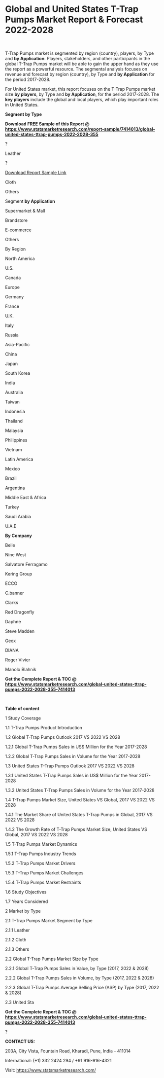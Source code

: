 <h1>Global and United States T-Trap Pumps Market Report & Forecast 2022-2028</h1><br/><p>T-Trap Pumps market is segmented by region (country), players, by Type and <strong>by Application</strong>. Players, stakeholders, and other participants in the global T-Trap Pumps market will be able to gain the upper hand as they use the report as a powerful resource. The segmental analysis focuses on revenue and forecast by region (country), by Type and <strong>by Application</strong> for the period 2017-2028.</p>
 
 
 
 <p>For United States market, this report focuses on the T-Trap Pumps market size <strong>by players</strong>, by Type and <strong>by Application</strong>, for the period 2017-2028. The <strong>key players</strong> include the global and local players, which play important roles in United States.</p>
 
 
 
 <p><strong>Segment by Type</strong></p>
 
 
 
 <div><b>Download FREE Sample of this Report @ <a href="https://www.statsmarketresearch.com/download-free-sample/7414013/global-united-states-ttrap-pumps-2022-2028-355">https://www.statsmarketresearch.com/report-sample/7414013/global-united-states-ttrap-pumps-2022-2028-355</a></b></div>
 
 
 
 <p>? </p>
 
 
 
 <p>Leather</p>
 
 
 
 <p>? </p>
 
 
 
 <p><a href="https://www.statsmarketresearch.com/download-free-sample/7414013/global-united-states-ttrap-pumps-2022-2028-355">Download Report Sample Link</a></p>
 
 
 
 <p>Cloth</p>
 
 
 
 <p>Others</p>
 
 
 
 <p>Segment <strong>by Application</strong></p>
 
 
 
 <p>Supermarket & Mall</p>
 
 
 
 <p>Brandstore</p>
 
 
 
 <p>E-commerce</p>
 
 
 
 <p>Others</p>
 
 
 
 <p>By Region</p>
 
 
 
 <p>North America</p>
 
 
 
 <p>U.S.</p>
 
 
 
 <p>Canada</p>
 
 
 
 <p>Europe</p>
 
 
 
 <p>Germany</p>
 
 
 
 <p>France</p>
 
 
 
 <p>U.K.</p>
 
 
 
 <p>Italy</p>
 
 
 
 <p>Russia</p>
 
 
 
 <p>Asia-Pacific</p>
 
 
 
 <p>China</p>
 
 
 
 <p>Japan</p>
 
 
 
 <p>South Korea</p>
 
 
 
 <p>India</p>
 
 
 
 <p>Australia</p>
 
 
 
 <p>Taiwan</p>
 
 
 
 <p>Indonesia</p>
 
 
 
 <p>Thailand</p>
 
 
 
 <p>Malaysia</p>
 
 
 
 <p>Philippines</p>
 
 
 
 <p>Vietnam</p>
 
 
 
 <p>Latin America</p>
 
 
 
 <p>Mexico</p>
 
 
 
 <p>Brazil</p>
 
 
 
 <p>Argentina</p>
 
 
 
 <p>Middle East & Africa</p>
 
 
 
 <p>Turkey</p>
 
 
 
 <p>Saudi Arabia</p>
 
 
 
 <p>U.A.E</p>
 
 
 
 <p><strong>By Company</strong></p>
 
 
 
 <p>Belle</p>
 
 
 
 <p>Nine West</p>
 
 
 
 <p>Salvatore Ferragamo</p>
 
 
 
 <p>Kering Group</p>
 
 
 
 <p>ECCO</p>
 
 
 
 <p>C.banner</p>
 
 
 
 <p>Clarks</p>
 
 
 
 <p>Red Dragonfly</p>
 
 
 
 <p>Daphne</p>
 
 
 
 <p>Steve Madden</p>
 
 
 
 <p>Geox</p>
 
 
 
 <p>DIANA</p>
 
 
 
 <p>Roger Vivier</p>
 
 
 
 <p>Manolo Blahnik</p>
 
 
 
 <div><b>Get the Complete Report & TOC @ <a href="https://www.statsmarketresearch.com/global-united-states-ttrap-pumps-2022-2028-355-7414013">https://www.statsmarketresearch.com/global-united-states-ttrap-pumps-2022-2028-355-7414013</a></b></div>
 
 
 
 <p><br />
 
 <b>Table of content</b></p>
 
 
 
 <p>1 Study Coverage<br />
 
 1.1 T-Trap Pumps Product Introduction<br />
 
 1.2 Global T-Trap Pumps Outlook 2017 VS 2022 VS 2028<br />
 
 1.2.1 Global T-Trap Pumps Sales in US$ Million for the Year 2017-2028<br />
 
 1.2.2 Global T-Trap Pumps Sales in Volume for the Year 2017-2028<br />
 
 1.3 United States T-Trap Pumps Outlook 2017 VS 2022 VS 2028<br />
 
 1.3.1 United States T-Trap Pumps Sales in US$ Million for the Year 2017-2028<br />
 
 1.3.2 United States T-Trap Pumps Sales in Volume for the Year 2017-2028<br />
 
 1.4 T-Trap Pumps Market Size, United States VS Global, 2017 VS 2022 VS 2028<br />
 
 1.4.1 The Market Share of United States T-Trap Pumps in Global, 2017 VS 2022 VS 2028<br />
 
 1.4.2 The Growth Rate of T-Trap Pumps Market Size, United States VS Global, 2017 VS 2022 VS 2028<br />
 
 1.5 T-Trap Pumps Market Dynamics<br />
 
 1.5.1 T-Trap Pumps Industry Trends<br />
 
 1.5.2 T-Trap Pumps Market Drivers<br />
 
 1.5.3 T-Trap Pumps Market Challenges<br />
 
 1.5.4 T-Trap Pumps Market Restraints<br />
 
 1.6 Study Objectives<br />
 
 1.7 Years Considered<br />
 
 2 Market by Type<br />
 
 2.1 T-Trap Pumps Market Segment by Type<br />
 
 2.1.1 Leather<br />
 
 2.1.2 Cloth<br />
 
 2.1.3 Others<br />
 
 2.2 Global T-Trap Pumps Market Size by Type<br />
 
 2.2.1 Global T-Trap Pumps Sales in Value, by Type (2017, 2022 & 2028)<br />
 
 2.2.2 Global T-Trap Pumps Sales in Volume, by Type (2017, 2022 & 2028)<br />
 
 2.2.3 Global T-Trap Pumps Average Selling Price (ASP) by Type (2017, 2022 & 2028)<br />
 
 2.3 United Sta</p>
 
 
 
 <div><b>Get the Complete Report & TOC @ <a href="https://www.statsmarketresearch.com/global-united-states-ttrap-pumps-2022-2028-355-7414013">https://www.statsmarketresearch.com/global-united-states-ttrap-pumps-2022-2028-355-7414013</a></b></div>
 
 
 
 <p>? </p>
 
 
 
 <p><b>CONTACT US:</b><br />
 
 203A, City Vista, Fountain Road, Kharadi, Pune, India - 411014<br />
 
 International: (+1) 332 2424 294 / +91 916-916-4321<br />
 
 Visit: <a href="https://www.statsmarketresearch.com/">https://www.statsmarketresearch.com/</a></p>